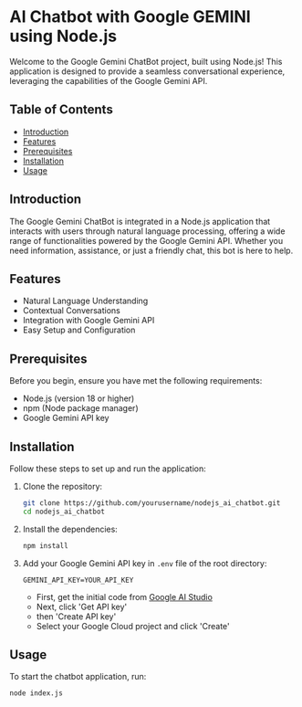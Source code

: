 # AI Chatbot with Google GEMINI using Node.js

Welcome to the Google Gemini ChatBot project, built using Node.js! This application is designed to provide a seamless conversational experience, leveraging the capabilities of the Google Gemini API.

## Table of Contents
- [Introduction](#introduction)
- [Features](#features)
- [Prerequisites](#prerequisites)
- [Installation](#installation)
- [Usage](#usage)


## Introduction
The Google Gemini ChatBot is integrated in a Node.js application that interacts with users through natural language processing, offering a wide range of functionalities powered by the Google Gemini API. Whether you need information, assistance, or just a friendly chat, this bot is here to help.

## Features
- Natural Language Understanding
- Contextual Conversations
- Integration with Google Gemini API
- Easy Setup and Configuration

## Prerequisites
Before you begin, ensure you have met the following requirements:

- Node.js (version 18 or higher)
- npm (Node package manager)
- Google Gemini API key

## Installation
Follow these steps to set up and run the application:

1. Clone the repository:
    ```bash
    git clone https://github.com/yourusername/nodejs_ai_chatbot.git
    cd nodejs_ai_chatbot
    ```

2. Install the dependencies:
    ```bash
    npm install
    ```

3. Add your Google Gemini API key in `.env` file of the root directory:
    ```env
    GEMINI_API_KEY=YOUR_API_KEY
    ```

    - First, get the initial code from [Google AI Studio](https://aistudio.google.com/app/prompts/new_chat)
    - Next, click 'Get API key'
    - then 'Create API key'
    - Select your Google Cloud project and click 'Create'

## Usage
To start the chatbot application, run:

  ```bash
  node index.js
  ```
